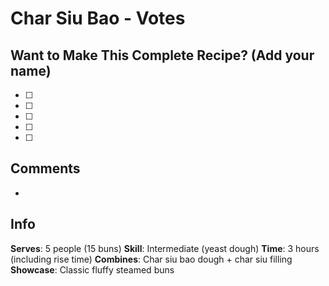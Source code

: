 # Char Siu Bao - Votes

## Want to Make This Complete Recipe? (Add your name)
- [ ] 
- [ ] 
- [ ] 
- [ ] 
- [ ] 

## Comments
- 

## Info
**Serves**: 5 people (15 buns)
**Skill**: Intermediate (yeast dough)
**Time**: 3 hours (including rise time)
**Combines**: Char siu bao dough + char siu filling
**Showcase**: Classic fluffy steamed buns
